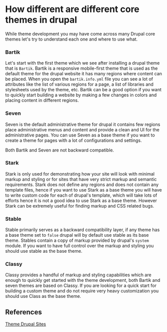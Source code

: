# How different are different core themes in drupal

While theme development you may have come across many Drupal core themes let's try to understand each one and where to use what.

### Bartik
Let's start with the first theme which we see after installing a drupal theme that is `Bartik`. Bartik is a responsive mobile-first theme that is used as the default theme for the drupal website it has many regions where content can be placed. When you open the `bartik.info.yml` file you can see a lot of attributes like the list of various regions for a page, a list of libraries and stylesheets used by the theme, etc. Bartik can be a good option if you want to quickly start building a website by making a few changes in colors and placing content in different regions.

### Seven

Seven is the default administrative theme for drupal it contains few regions place administrative menus and content and provide a clean and UI for the administrative pages. You can use Seven as a base theme if you want to create a theme for pages with a lot of configurations and settings.

Both Bartik and Seven are not backward compatible.


### Stark 

Stark is only used for demonstrating how your site will look with minimal markup and styling or for sites that have very strict markup and semantic requirements. Stark does not define any regions and does not contain any template files, hence if you want to use Stark as a base theme you will have to write custom code for each of drupal's template, which will take lots of efforts hence it is not a good idea to use Stark as a base theme. However Stark can be extremely useful for finding markup and CSS related bugs.


### Stable

Stable primarily serves as a backward compatibility layer, if any theme has a base theme set to `false` drupal will by default use stable as its base theme. Stables contain a copy of markup provided by drupal's `system` module. If you want to have full control over the markup and styling you should use stable as the base theme.


### Classy

Classy provides a handful of markup and styling capabilities which are enough to quickly get started with the theme development, both Bartik and seven themes are based on Classy.
If you are looking for a quick start for building a custom theme and do not require very heavy customization you should use Class as the base theme.


## References
[Theme Drupal Sites](https://drupalize.me/guide/theme-drupal-sites)
